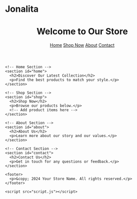 # Jonalita <!DOCTYPE html>
<html lang="en">
  <head>
    <meta charset="UTF-8" />
    <meta name="viewport" content="width=device-width, initial-scale=1.0" />
    <title>Online Store</title>
    <link rel="stylesheet" href="styles.css" />
  </head>
  <body>
    <!-- Navigation Bar -->
    <header>
      <h1>Welcome to Our Store</h1>
      <nav>
        <a href="#home">Home</a>
        <a href="#shop">Shop Now</a>
        <a href="#about">About</a>
        <a href="#contact">Contact</a>
      </nav>
    </header>

    <!-- Home Section -->
    <section id="home">
      <h2>Discover Our Latest Collection</h2>
      <p>Find the best products to match your style.</p>
    </section>

    <!-- Shop Section -->
    <section id="shop">
      <h2>Shop Now</h2>
      <p>Browse our products below.</p>
      <!-- Add product items here -->
    </section>

    <!-- About Section -->
    <section id="about">
      <h2>About Us</h2>
      <p>Learn more about our story and our values.</p>
    </section>

    <!-- Contact Section -->
    <section id="contact">
      <h2>Contact Us</h2>
      <p>Get in touch for any questions or feedback.</p>
    </section>

    <footer>
      <p>&copy; 2024 Your Store Name. All rights reserved.</p>
    </footer>

    <script src="script.js"></script>
  </body>
</html>
